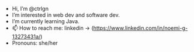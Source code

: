 -  Hi, I’m @ctrlgn
-  I’m interested in web dev and software dev.
-  I’m currently learning Java.
- 📫 How to reach me: linkedin -> (https://www.linkedin.com/in/noemi-g-13273431a/)
-  Pronouns: she/her
